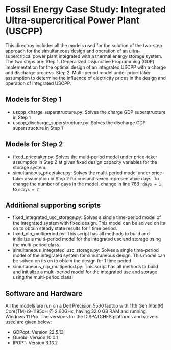 # Fossil Energy Case Study: Integrated Ultra-supercritical Power Plant (USCPP)

This directroy includes all the models used for the solution of the two-step approach for the simultaneous design and operation of an ultra-supercritical power plant integrated with a thermal energy storage system. The two steps are:
Step 1. Generalized Disjunctive Programming (GDP) implementation for the optimal design of an integrated USCPP with a charge and discharge process.
Step 2. Multi-period model under price-taker assumption to determine the influence of electricity prices in the design and operation of integrated USCPP.

## Models for Step 1

- uscpp_charge_superstructure.py: Solves the charge GDP superstructure in Step 1
- uscpp_discharge_superstructure.py: Solves the discharge GDP superstructure in Step 1 

## Models for Step 2

- fixed_pricetaker.py: Solves the multi-period model under price-taker assumption in Step 2 at given fixed design capacity variables for the storage system.
- simultaneous_pricetaker.py: Solves the multi-period model under price-taker assumption in Step 2 for one and seven representative days. To change the number of days in the model, change in line 768 `ndays = 1` to `ndays = 7`

## Additional supporting scripts

- fixed_integrated_usc_storage.py: Solves a single time-period model of the integrated system with fixed design. This model can be solved on its on to obtain steady state results for 1 time period.
- fixed_nlp_multiperiod.py: This script has all methods to build and initialize a multi-period model for the integrated usc and storage using the multi-period class.
- simultaneous_integrated_usc_storage.py: Solves a single time-period model of the integrated system for simultaneous design. This model can be solved on its on to obtain the design for 1 time period.
- simultaneous_nlp_multiperiod.py: This script has all methods to build and initialize a multi-period model for the integrated usc and storage using the multi-period class.

## Software and Hardware
All the models are run on a Dell Precision 5560 laptop with 11th Gen Intel(R) Core(TM) i9-1195oH @ 2.60GHx, having 32.0 GB RAM and running Windows 11 Pro. The versions for the DISPATCHES platforms and solvers used are given below:
- GDPopt: Version 22.5.13
- Gurobi: Version 10.0.1
- IPOPT: Version 3.13.2

